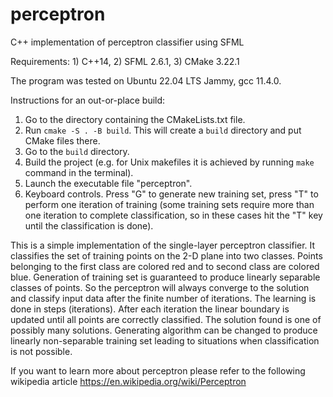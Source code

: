 # perceptron
C++ implementation of perceptron classifier using SFML

Requirements: 1) C++14, 2) SFML 2.6.1, 3) CMake 3.22.1

The program was tested on Ubuntu 22.04 LTS Jammy, gcc 11.4.0.

Instructions for an out-or-place build:
1) Go to the directory containing the CMakeLists.txt file.
2) Run `cmake -S . -B build`. This will create a `build` directory and put CMake files there.
3) Go to the `build` directory.
4) Build the project (e.g. for Unix makefiles it is achieved by running `make` command in the terminal).
5) Launch the executable file "perceptron".
6) Keyboard controls. Press "G" to generate new training set, press "T" to perform one iteration of training (some training sets require more than one iteration to complete classification, so in these cases hit the "T" key until the classification is done).


This is a simple implementation of the single-layer perceptron classifier. It classifies the set of training points on the 2-D plane into two classes. Points belonging to the first class are colored red and to second class are colored blue. Generation of training set is guaranteed to produce linearly separable classes of points. So the perceptron will always converge to the solution and classify input data after the finite number of iterations. The learning is done in steps (iterations). After each iteration the linear boundary is updated until all points are correctly classified. The solution found is one of possibly many solutions. Generating algorithm can be changed to produce linearly non-separable training set leading to situations when classification is not possible.

If you want to learn more about perceptron please refer to the following wikipedia article https://en.wikipedia.org/wiki/Perceptron

